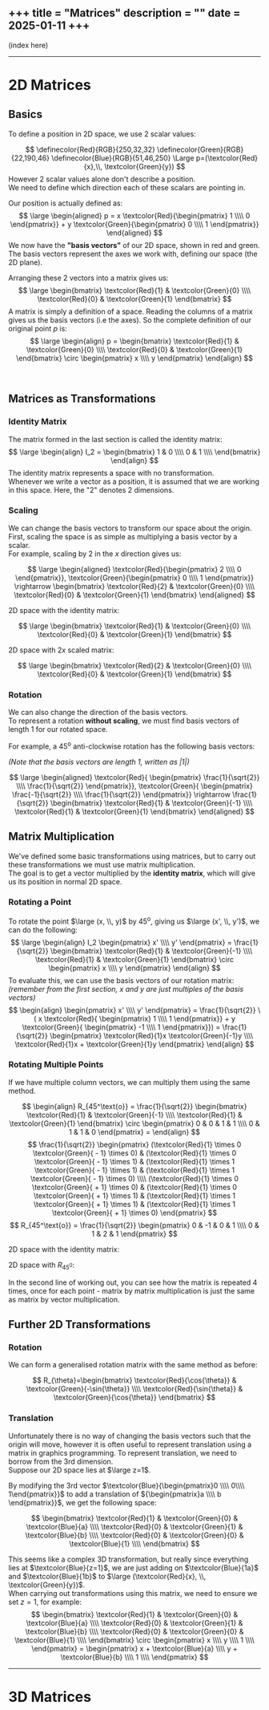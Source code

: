 +++
title = "Matrices"
description = ""
date = 2025-01-11
+++
---
(index here)

---
# 2D Matrices
## Basics
To define a position in 2D space, we use 2 scalar values:

[//]: # (p5.js 2D plot)
<script>
function setTextColor(p, flipStroke = false, mult=1.0) {
  
  let w = 255*mult;
  let b = 255 - w;

  if (isDarkMode) {
    p.fill(w,w,w);
    if (flipStroke) {
      p.stroke(b,b,b);
    } else {
      p.stroke(w,w,w);
    }
  }
  else {
    p.fill(b,b,b);
    if (flipStroke) {
      p.stroke(w,w,w);
    } else {
      p.stroke(b,b,b);
    }
  }
}

function draw2dPlotArrows(p, plotWidth, plotHeight, plotX=0, plotY=0, arrowWidth=10, margin=2) {
    p.strokeWeight(4);

    // y = green
    p.stroke(22,190,46);
    let endX = plotX+arrowWidth;
    let endY = plotY+margin;
    p.line(plotX+arrowWidth,   plotY+plotHeight-arrowWidth, endX, endY);
    p.line(plotX,              plotY+arrowWidth+margin,     endX, endY);
    p.line(plotX+2*arrowWidth, plotY+arrowWidth+margin,     endX, endY);

    // x = 
    p.stroke(250,32,32);
    endX = plotX + plotWidth - margin;
    endY = plotY + plotHeight - arrowWidth;
    p.line(plotX+arrowWidth,                  plotY+plotHeight-arrowWidth,   endX, endY);
    p.line(plotX+plotWidth-arrowWidth-margin, plotY+plotHeight,              endX, endY);
    p.line(plotX+plotWidth-arrowWidth-margin, plotY+plotHeight-2*arrowWidth, endX, endY);
}


   

function sketch_canvas2dBasics(p) {
  let darkModeCache = false;

  let WIDTH = 300;
  let HEIGHT = 300;

  p.setup = function () {
    p.createCanvas(WIDTH,HEIGHT);
    darkModeCache = !isDarkMode

    draw2dPlotArrows(p, WIDTH, HEIGHT);

    p.textSize(32);
  }
  p.draw = function () {
    if (darkModeCache == isDarkMode) { return; }

    p.strokeWeight(8);
    setTextColor(p);
    p.point(150,150);

    p.strokeWeight(0);
    p.text('p', 160,160)

    darkModeCache = isDarkMode;
  }
}
new p5(sketch_canvas2dBasics, 'canvas2dBasics');
</script>
<div class="center-flex">
  <div id="canvas2dBasics" style="width:150px;"></div>
</div>

$$
\definecolor{Red}{RGB}{250,32,32}
\definecolor{Green}{RGB}{22,190,46}
\definecolor{Blue}{RGB}{51,46,250}
\Large p=(\textcolor{Red}{x},\\, \textcolor{Green}{y})
$$
However 2 scalar values alone don't describe a position. \
We need to define which direction each of these scalars are pointing in.

Our position is actually defined as:
$$
\large
\begin{aligned}
p = x \textcolor{Red}{\begin{pmatrix} 1 \\\\ 0 \end{pmatrix}} + y \textcolor{Green}{\begin{pmatrix} 0 \\\\ 1 \end{pmatrix}}
\end{aligned}
$$
We now have the **"basis vectors"** of our 2D space, shown in red and green. \
The basis vectors represent the axes we work with, defining our space (the 2D plane).

Arranging these 2 vectors into a matrix gives us:
$$
\large
\begin{bmatrix}
  \textcolor{Red}{1} & \textcolor{Green}{0} \\\\
  \textcolor{Red}{0} & \textcolor{Green}{1}
\end{bmatrix}
$$
A matrix is simply a definition of a space. Reading the columns of a matrix gives us the basis vectors (i.e the axes).
So the complete definition of our original point $p$ is:
$$
\large
\begin{align}
p = 
\begin{bmatrix}
  \textcolor{Red}{1} & \textcolor{Green}{0} \\\\
  \textcolor{Red}{0} & \textcolor{Green}{1}
\end{bmatrix}
\circ \begin{pmatrix} x \\\\ y \end{pmatrix}
\end{align}
$$

&nbsp;

## Matrices as Transformations
### Identity Matrix
The matrix formed in the last section is called the identity matrix:
$$
\large
\begin{align}
I_2 = \begin{bmatrix}
1 & 0 \\\\
0 & 1 \\\\
\end{bmatrix}
\end{align}
$$
The identity matrix represents a space with no transformation. \
Whenever we write a vector as a position, it is assumed that we are working in this space.
Here, the "2" denotes 2 dimensions.

### Scaling
We can change the basis vectors to transform our space about the origin. \
First, scaling the space is as simple as multiplying a basis vector by a scalar. \
For example, scaling by $2$ in the $x$ direction gives us:

$$
\large
\begin{aligned}
\textcolor{Red}{\begin{pmatrix} 2 \\\\ 0 \end{pmatrix}}, \textcolor{Green}{\begin{pmatrix} 0 \\\\ 1 \end{pmatrix}}
\rightarrow
\begin{bmatrix}
\textcolor{Red}{2} & \textcolor{Green}{0} \\\\
\textcolor{Red}{0} & \textcolor{Green}{1}
\end{bmatrix}
\end{aligned}
$$

2D space with the identity matrix:

<script>
function sketch_canvas2dScaling1(p) {
  let darkModeCache = false;

  let plotSize = 240;
  let gap = 80;

  let WIDTH = plotSize;
  let HEIGHT = plotSize;

  p.setup = function () {
    p.createCanvas(WIDTH,HEIGHT);
    darkModeCache = !isDarkMode

    draw2dPlotArrows(p, plotSize, plotSize);
    p.ellipseMode(p.CORNERS);
  }
  p.draw = function () {
    if (darkModeCache == isDarkMode) { return; }

    p.strokeWeight(4);
    setTextColor(p);
    p.noFill();
    p.ellipse(40, 40, plotSize-40, plotSize-40);

    darkModeCache = isDarkMode;
  }
}

function sketch_canvas2dScaling2(p) {
  let darkModeCache = false;

  let plotSize = 240;
  let gap = 80;

  let WIDTH = plotSize * 2;
  let HEIGHT = plotSize;

  p.setup = function () {
    p.createCanvas(WIDTH,HEIGHT);
    darkModeCache = !isDarkMode

    draw2dPlotArrows(p, plotSize*2, plotSize);
    p.ellipseMode(p.CORNERS);
  }
  p.draw = function () {
    if (darkModeCache == isDarkMode) { return; }

    p.strokeWeight(4);
    setTextColor(p);
    p.noFill();
    p.ellipse(40, 40, plotSize*2-40, plotSize-40);

    darkModeCache = isDarkMode;
  }
}

new p5(sketch_canvas2dScaling1, 'canvas2dScaling1');
new p5(sketch_canvas2dScaling2, 'canvas2dScaling2');
</script>
<div class="center-flex">
  <div id="canvas2dScaling1" style="width:120px;"></div>
</div>

$$
\large
\begin{bmatrix}
\textcolor{Red}{1} & \textcolor{Green}{0} \\\\
\textcolor{Red}{0} & \textcolor{Green}{1}
\end{bmatrix}
$$

2D space with $2x$ scaled matrix:

<div class="center-flex">
  <div id="canvas2dScaling2" style="width:240px;"></div>
</div>

$$
\large
\begin{bmatrix}
\textcolor{Red}{2} & \textcolor{Green}{0} \\\\
\textcolor{Red}{0} & \textcolor{Green}{1}
\end{bmatrix}
$$

### Rotation
We can also change the direction of the basis vectors. \
To represent a rotation **without scaling**, we must find basis vectors of length $1$ for our rotated space.

For example, a $45^\text{o}$ anti-clockwise rotation has the following basis vectors:

<script>

function draw2dPlotCross(p, plotWidth, plotHeight, colors=false) {
  if (colors) {
    p.stroke(22,190,46); 
  }
  p.line(plotWidth * 0.5, 0, plotWidth * 0.5, plotHeight);

  if (colors) {
    p.stroke(250,32,32);
  }
  p.line(0, plotHeight*0.5, plotWidth, plotHeight*0.5);
}

function drawArrow(p, startX, startY, endX, endY, size=5) {
  let dir = p.createVector(startX-endX, startY-endY);
  dir = p5.Vector.setMag(dir, size);
  let altDir = p.createVector(dir.y, -dir.x);

  let arrowAlt1X = endX + dir.x + altDir.x;
  let arrowAlt1Y = endY + dir.y + altDir.y;

  let arrowAlt2X = endX + dir.x - altDir.x;
  let arrowAlt2Y = endY + dir.y - altDir.y;

  p.line(startX, startY, endX, endY);
  p.line(arrowAlt1X, arrowAlt1Y, endX, endY);
  p.line(arrowAlt2X, arrowAlt2Y, endX, endY);
}

function sketch_canvas2dRot45(p) {
  let darkModeCache = false;

  let WIDTH = 400;
  let HEIGHT = 400;

  // origin:
  let ox = WIDTH*0.5;
  let oy = HEIGHT*0.5;
  
  let arrowSize = 160;

  p.setup = function () {
    p.createCanvas(WIDTH,HEIGHT);
    darkModeCache = !isDarkMode
  }

  p.draw = function () {
    if (darkModeCache == isDarkMode) { return; }

    p.clear();
    p.strokeWeight(2);

    setTextColor(p, false, 0.75);
    draw2dPlotCross(p, WIDTH, HEIGHT);

    setTextColor(p, false, 0.9);

    p.strokeWeight(4);
    p.noFill();
    p.arc(ox,oy,100,100,-p.QUARTER_PI, 0);
    p.line(ox+20,oy-20, ox,oy-40);
    p.line(ox-20,oy-20, ox,oy-40);

    p.strokeWeight(0);
    p.textSize(30);

    p.text("45°", ox+30, oy-8);

    // red |1|
    p.fill(250,32,32)
    p.text("|1|", ox+arrowSize*0.5-30, oy-arrowSize*0.5-20);

    // green |1|
    p.fill(22,190,46);
    p.text("|1|", ox-arrowSize*0.5-50, oy-arrowSize*0.5+24);

    p.strokeWeight(4);

    p.stroke(250,32,32);
    drawArrow(p, ox, oy, ox + arrowSize, oy - arrowSize, 10);

    p.stroke(22,190,46);
    drawArrow(p, ox, oy, ox - arrowSize, oy - arrowSize, 10);

    p.ellipseMode(p.CENTER);


    darkModeCache = isDarkMode;
  }

}

new p5(sketch_canvas2dRot45, 'canvas2dRot45');
</script>
<div class="center-flex">
  <div id="canvas2dRot45" style="width: 200px;"></div>
</div>

*(Note that the basis vectors are length $1$, written as $|1|$)*

<script>
function sketch_canvas2dTrig45(p) {
  let darkModeCache = false;

  let chartSize = 310;
  let rAngleSize = 24;
  let arrowSize = 10;
  let smallTextSize = 24;
  let bigTextSize = 28;
  let arcSize = 100;
  let pad = 10;
  let margin = 60;
  let gap = 60;

  let WIDTH = 2 * (chartSize + margin) + gap;
  let HEIGHT = chartSize + margin;

  p.setup = function () {
    p.createCanvas(WIDTH,HEIGHT);
    darkModeCache = !isDarkMode
  }

  p.draw = function () {
    if (darkModeCache == isDarkMode) { return; }

    p.clear();
    setTextColor(p, false, 0.6);

    p.strokeWeight(4);
    p.textSize(smallTextSize);
    p.textAlign(p.LEFT);

    let x1 = margin + pad;
    let x2 = margin + chartSize-pad;
    let x3 = margin + chartSize+gap+pad;
    let x4 = WIDTH-pad-margin;

    let y1 = margin*0.5 + pad;
    let y2 = margin*0.5 + chartSize-pad;

    // left 
    p.line(x1,y1,x2,y1);
    p.line(x2,y1,x2,y2);

    // right
    p.line(x3,y2,x4,y2);
    p.line(x4,y1,x4,y2);

    setTextColor(p, false, 0.7);

    // right angles

    p.line(x4-rAngleSize,y2,x4-rAngleSize,y2-rAngleSize);
    p.line(x4-rAngleSize,y2-rAngleSize,x4,y2-rAngleSize);
    p.line(x2-rAngleSize, y1+rAngleSize, x2, y1+rAngleSize);
    p.line(x2-rAngleSize, y1+rAngleSize, x2-rAngleSize, y1);

    p.strokeWeight(4);

    p.noFill();
    p.arc(x3,y2,arcSize,arcSize,-p.QUARTER_PI, 0);
    p.arc(x2,y2,arcSize,arcSize,-p.QUARTER_PI*3, -p.HALF_PI);

    p.strokeWeight(0);
    setTextColor(p, false, 0.8);
    p.text("45°", x3+arcSize*0.5+5, y2-arcSize*0.15);
    p.text("45°", x2-arcSize*0.5, y2-arcSize*0.6);

    p.textSize(bigTextSize);
    p.textAlign(p.CENTER);

    p.text("1/√2", (x3+x4)*0.5 + bigTextSize/2, y2 + bigTextSize);
    p.text("1/√2", x4 + bigTextSize*1.5, (y1+y2)*0.5 + 5);
    p.text("1/√2", x2 + bigTextSize*1.5, (y1+y2)*0.5 + 5);
    p.text("-1/√2", (x1+x2)*0.5 + bigTextSize/2, y1 - 8);

    // green
    p.fill(22,190,46);
    p.text("|1|", (x1+x2)*0.5 - bigTextSize*0.5,(y1+y2)*0.5 + bigTextSize * 1.2);
    // red
    p.fill(250,32,32);
    p.text("|1|", (x3+x4)*0.5 - bigTextSize,(y1+y2)*0.5 - 2);

    p.strokeWeight(4);


    // green (left)
    p.stroke(22,190,46);
    drawArrow(p,x2,y2,x1,y1,arrowSize);

    // red (right)
    p.stroke(250,32,32);
    drawArrow(p,x3,y2,x4,y1,arrowSize);


    darkModeCache = isDarkMode;
  }

}

new p5(sketch_canvas2dTrig45, 'canvas2dTrig45');
</script>
<div class="center-flex">
  <div id="canvas2dTrig45" style="width:400px;"></div>
</div>

$$
\large
\begin{aligned}
\textcolor{Red}{
\begin{pmatrix} \frac{1}{\sqrt{2}} \\\\ \frac{1}{\sqrt{2}} \end{pmatrix}},
\textcolor{Green}{
\begin{pmatrix} \frac{-1}{\sqrt{2}} \\\\ \frac{1}{\sqrt{2}} \end{pmatrix}}
\rightarrow
\frac{1}{\sqrt{2}}
\begin{bmatrix}
\textcolor{Red}{1} & \textcolor{Green}{-1} \\\\
\textcolor{Red}{1} & \textcolor{Green}{1}
\end{bmatrix}
\end{aligned}
$$

## Matrix Multiplication
We've defined some basic transformations using matrices, but to carry out these transformations we must use matrix multiplication. \
The goal is to get a vector multiplied by the **identity matrix**, which will give us its position in normal 2D space.

### Rotating a Point
To rotate the point $\large (x, \\, y)$ by $45^\text{o}$, giving us $\large (x', \\, y')$, we can do the following:
$$
\large
\begin{align}
I_2
\begin{pmatrix}
x' \\\\
y'
\end{pmatrix} =
\frac{1}{\sqrt{2}}
\begin{bmatrix}
\textcolor{Red}{1} & \textcolor{Green}{-1} \\\\
\textcolor{Red}{1} & \textcolor{Green}{1}
\end{bmatrix}
\circ \begin{pmatrix} x \\\\ y \end{pmatrix}
\end{align}
$$
To evaluate this, we can use the basis vectors of our rotation matrix: \
*(remember from the first section, $x$ and $y$ are just multiples of the basis vectors)*
$$
\begin{align}
\begin{pmatrix}
x' \\\\
y'
\end{pmatrix} = 
\frac{1}{\sqrt{2}}
\(
x
\textcolor{Red}{
\begin{pmatrix} 1 \\\\ 1 \end{pmatrix}} + y
\textcolor{Green}{
\begin{pmatrix} -1 \\\\ 1 \end{pmatrix}}) =
\frac{1}{\sqrt{2}}
\begin{pmatrix}
\textcolor{Red}{1}x \textcolor{Green}{-1}y \\\\
\textcolor{Red}{1}x + \textcolor{Green}{1}y
\end{pmatrix}
\end{align}
$$

### Rotating Multiple Points
If we have multiple column vectors, we can multiply them using the same method.

<div class="math-container">

$$
\begin{align}
R_{45^\text{o}} =
\frac{1}{\sqrt{2}}
\begin{bmatrix}
\textcolor{Red}{1} & \textcolor{Green}{-1} \\\\
\textcolor{Red}{1} & \textcolor{Green}{1}
\end{bmatrix}
\circ \begin{pmatrix} 0 & 0 & 1 & 1 \\\\ 0 & 1 & 1 & 0 \end{pmatrix} =
\end{align}
$$
$$
\frac{1}{\sqrt{2}}
\begin{pmatrix}
(\textcolor{Red}{1} \times 0 \textcolor{Green}{ - 1} \times 0) &
(\textcolor{Red}{1} \times 0 \textcolor{Green}{ - 1} \times 1) &
(\textcolor{Red}{1} \times 1 \textcolor{Green}{ - 1} \times 1) &
(\textcolor{Red}{1} \times 1 \textcolor{Green}{ - 1} \times 0)
\\\\
(\textcolor{Red}{1} \times 0 \textcolor{Green}{ + 1} \times 0) &
(\textcolor{Red}{1} \times 0 \textcolor{Green}{ + 1} \times 1) &
(\textcolor{Red}{1} \times 1 \textcolor{Green}{ + 1} \times 1) &
(\textcolor{Red}{1} \times 1 \textcolor{Green}{ + 1} \times 0)
\end{pmatrix}
$$
$$
R_{45^\text{o}} =
\frac{1}{\sqrt{2}}
\begin{pmatrix} 0 & -1 & 0 & 1 \\\\ 0 & 1 & 2 & 1 \end{pmatrix}
$$


</div>

2D space with the identity matrix:

<script>
function sketch_canvas2dPointsBase(p) {
  let darkModeCache = false;

  let WIDTH = 400;
  let HEIGHT = 400;

  let ox = WIDTH*0.5;
  let oy = WIDTH*0.5;

  let size = 120;

  p.setup = function () {
    p.createCanvas(WIDTH,HEIGHT);
    darkModeCache = !isDarkMode
  }
  p.draw = function () {
    if (darkModeCache == isDarkMode) { return; }
    p.clear();
    p.strokeWeight(2);

    draw2dPlotCross(p, WIDTH, HEIGHT, colors=true);

    setTextColor(p, false, 0.55);

    p.strokeWeight(4);
    p.line(ox,oy, ox+size,oy);
    p.line(ox+size,oy, ox+size,oy-size);
    p.line(ox+size,oy-size, ox,oy-size);
    p.line(ox,oy-size, ox,oy);

    setTextColor(p);
    p.strokeWeight(10);
    p.point(ox,oy);
    p.point(ox+size,oy);
    p.point(ox,oy-size);
    p.point(ox+size,oy-size);

    darkModeCache = isDarkMode;
  }
}

new p5(sketch_canvas2dPointsBase, 'canvas2dPointsBase');
</script>
<div class="center-flex">
  <div id="canvas2dPointsBase" style="width:200px;"></div>
</div>


2D space with $R_{45^\text{0}}$:

<script>
function sketch_canvas2dPointsR45(p) {
  let darkModeCache = false;

  let WIDTH = 400;
  let HEIGHT = 400;

  let ox = WIDTH*0.5;
  let oy = WIDTH*0.5;

  let size = 120;

  p.setup = function () {
    p.createCanvas(WIDTH,HEIGHT);
    darkModeCache = !isDarkMode
  }
  p.draw = function () {
    if (darkModeCache == isDarkMode) { return; }
    p.clear();
    p.strokeWeight(2);

    draw2dPlotCross(p, WIDTH, HEIGHT, colors=true);

    setTextColor(p, false, 0.55);

    let d = 1/Math.sqrt(2);

    let x1 = ox;
    let y1 = oy;
    let x2 = ox-size*d;
    let y2 = oy-size*d;
    let x3 = ox;
    let y3 = oy-2*size*d;
    let x4 = ox+size*d;
    let y4 = oy-size*d;

    p.strokeWeight(4);
    p.line(x1,y1,x2,y2);
    p.line(x2,y2,x3,y3);
    p.line(x3,y3,x4,y4);
    p.line(x4,y4,x1,y1);

    setTextColor(p);
    p.strokeWeight(10);
    p.point(x1,y1);
    p.point(x2,y2);
    p.point(x3,y3);
    p.point(x4,y4);

    darkModeCache = isDarkMode;
  }
}

new p5(sketch_canvas2dPointsR45, 'canvas2dPointsR45');
</script>
<div class="center-flex">
  <div id="canvas2dPointsR45" style="width:200px;"></div>
</div>

In the second line of working out, you can see how the matrix is repeated 4 times, once for each point - matrix by matrix multiplication is just the same as matrix by vector multiplication.

## Further 2D Transformations
### Rotation
We can form a generalised rotation matrix with the same method as before:

<script>
function sketch_canvas2dTrig(p) {
  let darkModeCache = false;

  let chartSize = 290;
  let rAngleSize = 24;
  let arrowSize = 10;
  let smallTextSize = 26;
  let bigTextSize = 28;
  let arcSize = 100;
  let pad = 10;
  let margin = 80;
  let gap = 60;

  let WIDTH = 2 * (chartSize + margin) + gap;
  let HEIGHT = chartSize + margin;

  p.setup = function () {
    p.createCanvas(WIDTH,HEIGHT);
    darkModeCache = !isDarkMode
  }

  p.draw = function () {
    if (darkModeCache == isDarkMode) { return; }

    p.clear();
    setTextColor(p, false, 0.6);

    p.strokeWeight(4);
    p.textSize(smallTextSize);
    p.textAlign(p.LEFT);

    let x1 = margin + pad;
    let x2 = margin + chartSize-pad;
    let x3 = margin + chartSize+gap+pad;
    let x4 = WIDTH-pad-margin;

    let y1 = margin*0.5 + pad;
    let y2 = margin*0.5 + chartSize-pad;

    // left 
    p.line(x1,y1,x2,y1);
    p.line(x2,y1,x2,y2);

    // right
    p.line(x3,y2,x4,y2);
    p.line(x4,y1,x4,y2);

    setTextColor(p, false, 0.7);

    // right angles

    p.line(x4-rAngleSize,y2,x4-rAngleSize,y2-rAngleSize);
    p.line(x4-rAngleSize,y2-rAngleSize,x4,y2-rAngleSize);
    p.line(x2-rAngleSize, y1+rAngleSize, x2, y1+rAngleSize);
    p.line(x2-rAngleSize, y1+rAngleSize, x2-rAngleSize, y1);

    p.strokeWeight(4);

    p.noFill();
    p.arc(x3,y2,arcSize,arcSize,-p.QUARTER_PI, 0);
    p.arc(x2,y2,arcSize,arcSize,-p.QUARTER_PI*3, -p.HALF_PI);

    p.strokeWeight(0);
    setTextColor(p, false, 0.8);
    p.text("θ", x3+arcSize*0.5+5, y2-arcSize*0.15);
    p.text("θ", x2-arcSize*0.3, y2-arcSize*0.6);

    p.textSize(bigTextSize);
    p.textAlign(p.CENTER);

    p.text("cos(θ)", (x3+x4)*0.5 + bigTextSize/2, y2 + bigTextSize);
    p.text(" sin(θ)", x4 + bigTextSize*1.5, (y1+y2)*0.5 + 5);
    p.text(" cos(θ)", x2 + bigTextSize*1.5, (y1+y2)*0.5 + 5);
    p.text("-sin(θ)", (x1+x2)*0.5 + bigTextSize/2, y1 - 8);

    // green
    p.fill(22,190,46);
    p.text("|1|", (x1+x2)*0.5 - bigTextSize*0.5,(y1+y2)*0.5 + bigTextSize * 1.2);
    // red
    p.fill(250,32,32);
    p.text("|1|", (x3+x4)*0.5 - bigTextSize,(y1+y2)*0.5 - 2);

    p.strokeWeight(4);


    // green (left)
    p.stroke(22,190,46);
    drawArrow(p,x2,y2,x1,y1,arrowSize);

    // red (right)
    p.stroke(250,32,32);
    drawArrow(p,x3,y2,x4,y1,arrowSize);


    darkModeCache = isDarkMode;
  }
}

new p5(sketch_canvas2dTrig, 'canvas2dTrig');
</script>
<div class="center-flex">
  <div id="canvas2dTrig" style="width:400px;"></div>
</div>


$$
R_{\theta}=\begin{bmatrix}
\textcolor{Red}{\cos{\theta}} & \textcolor{Green}{-\sin{\theta}} \\\\
\textcolor{Red}{\sin{\theta}} & \textcolor{Green}{\cos{\theta}}
\end{bmatrix}
$$

### Translation
Unfortunately there is no way of changing the basis vectors such that the origin will move, however it is often useful to represent translation using a matrix in graphics programming. To represent translation, we need to borrow from the 3rd dimension. \
Suppose our 2D space lies at $\large z=1$.

<script>
function sketch_canvas2d3d(p) {
  let darkModeCache = false;

  let WIDTH = 400;
  let HEIGHT = 400;

  let ox = WIDTH*0.5;
  let oy = WIDTH*0.5;

  p.setup = function () {
    p.createCanvas(WIDTH,HEIGHT);
    darkModeCache = !isDarkMode
  }
  p.draw = function () {
    if (darkModeCache == isDarkMode) { return; }
    p.clear();

    // blue
    p.stroke(51,46,250);
    p.strokeWeight(4);
    drawArrow(p,20,HEIGHT-20, 170, HEIGHT-320, 10);

    p.strokeWeight(4);
    // red
    p.stroke(250,32,32);
    drawArrow(p,60,HEIGHT-100,60+290,HEIGHT-100, 10);

    // green
    p.stroke(22,190,46);
    drawArrow(p,60,HEIGHT-100,60,10, 10);


    setTextColor(p);
    p.strokeWeight(7);
    p.point(60,HEIGHT-100);

    p.textSize(28);

    p.strokeWeight(0);
    p.text("z=1",66,HEIGHT-100+34);

    darkModeCache = isDarkMode;
  }
}

new p5(sketch_canvas2d3d, 'canvas2d3d');
</script>
<div class="center-flex">
  <div id="canvas2d3d" style="width:200px;"></div>
</div>

By modifying the 3rd vector $\textcolor{Blue}{\begin{pmatrix}0 \\\\ 0\\\\ 1\end{pmatrix}}$ to add a translation of ${\begin{pmatrix}a \\\\ b \end{pmatrix}}$, we get the following space:

<script>
function sketch_canvas2d3dTrans(p) {
  let darkModeCache = false;

  let WIDTH = 400;
  let HEIGHT = 400;

  let ox = WIDTH*0.5;
  let oy = WIDTH*0.5;

  p.setup = function () {
    p.createCanvas(WIDTH,HEIGHT);
    darkModeCache = !isDarkMode
  }
  p.draw = function () {
    if (darkModeCache == isDarkMode) { return; }
    p.clear();

    setTextColor(p,false,0.4);
    p.strokeWeight(4);

    p.line(20,HEIGHT-20, 170, HEIGHT-320, 10);
    p.line(60,HEIGHT-100,60+290,HEIGHT-100, 10);
    p.line(60,HEIGHT-100,60,10, 10);

    // blue
    p.stroke(51,46,250);
    drawArrow(p,60-50,HEIGHT-100+50, 60+220,HEIGHT-100-220, 10);

    // red
    p.stroke(250,32,32);
    drawArrow(p,110,HEIGHT-150, 350,HEIGHT-150, 10);

    // green
    p.stroke(22,190,46);
    drawArrow(p,110,HEIGHT-150, 110,10, 10);

    setTextColor(p);
    p.strokeWeight(7);
    p.point(110,HEIGHT-150);

    p.textSize(28);

    p.strokeWeight(0);
    p.text("z=1",116,HEIGHT-150+34);

    darkModeCache = isDarkMode;
  }
}

new p5(sketch_canvas2d3dTrans, 'canvas2d3dTrans');
</script>
<div class="center-flex">
  <div id="canvas2d3dTrans" style="width:200px;"></div>
</div>



$$
\begin{bmatrix}
\textcolor{Red}{1} & \textcolor{Green}{0} & \textcolor{Blue}{a} \\\\
\textcolor{Red}{0} & \textcolor{Green}{1} & \textcolor{Blue}{b} \\\\
\textcolor{Red}{0} & \textcolor{Green}{0} & \textcolor{Blue}{1} \\\\
\end{bmatrix}
$$

This seems like a complex 3D transformation, but really since everything lies at $\textcolor{Blue}{z=1}$, we are just adding on $\textcolor{Blue}{1a}$ and $\textcolor{Blue}{1b}$ to $\large (\textcolor{Red}{x}, \\, \textcolor{Green}{y})$. \
When carrying out transformations using this matrix, we need to ensure we set $z=1$, for example:
$$
\begin{bmatrix}
\textcolor{Red}{1} & \textcolor{Green}{0} & \textcolor{Blue}{a} \\\\
\textcolor{Red}{0} & \textcolor{Green}{1} & \textcolor{Blue}{b} \\\\
\textcolor{Red}{0} & \textcolor{Green}{0} & \textcolor{Blue}{1} \\\\
\end{bmatrix}
\circ
\begin{pmatrix}
x \\\\
y \\\\
1 \\\\
\end{pmatrix} =
\begin{pmatrix}
x + \textcolor{Blue}{a} \\\\
y + \textcolor{Blue}{b} \\\\
1 \\\\
\end{pmatrix}
$$

---

# 3D Matrices
